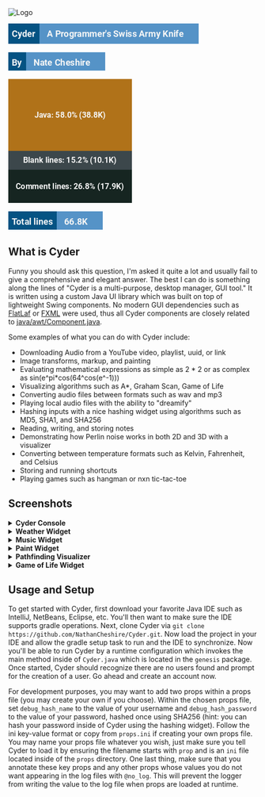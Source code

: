 <img src="https://user-images.githubusercontent.com/60986919/171057466-8197f0c7-f908-4cb0-8978-deab86a79eac.png" alt="Logo" width="150">

![](./actions/tagline.png)

![](./actions/author.png)

![](./actions/stats.png)

![](./actions/total.png)

## What is Cyder

Funny you should ask this question, I'm asked it quite a lot and usually fail to give a comprehensive and elegant
answer. The best I can do is something along the lines of "Cyder is a multi-purpose, desktop manager, GUI tool." It is
written using a custom Java UI library which was built on top of lightweight Swing components. No modern GUI
dependencies such as [FlatLaf](https://github.com/JFormDesigner/FlatLaf) or [FXML](https://openjfx.io/) were used, thus 
all Cyder components are closely related to [java/awt/Component.java](https://developer.classpath.org/doc/java/awt/Component-source.html).

Some examples of what you can do with Cyder include:

* Downloading Audio from a YouTube video, playlist, uuid, or link
* Image transforms, markup, and painting
* Evaluating mathematical expressions as simple as 2 * 2 or as complex as sin(e^pi*cos(64^cos(e^-1)))
* Visualizing algorithms such as A*, Graham Scan, Game of Life
* Converting audio files between formats such as wav and mp3
* Playing local audio files with the ability to "dreamify"
* Hashing inputs with a nice hashing widget using algorithms such as MD5, SHA1, and SHA256
* Reading, writing, and storing notes
* Demonstrating how Perlin noise works in both 2D and 3D with a visualizer
* Converting between temperature formats such as Kelvin, Fahrenheit, and Celsius
* Storing and running shortcuts
* Playing games such as hangman or nxn tic-tac-toe

## Screenshots

<details>
<summary><b>Cyder Console</b></summary>
<br>
<img src="https://user-images.githubusercontent.com/60986919/183503177-ba4fdc2b-4f44-4111-86d5-dda3eec8458c.png" alt="Liminal Cyder" width="800">
</details>

<details>
<summary><b>Weather Widget</b></summary>
<br>
<img src="https://user-images.githubusercontent.com/60986919/170841041-cf1f7ddb-c40a-4d18-b1b6-cf8478bdee4c.png" alt="Weather" width="400">
</details>

<details>
<summary><b>Music Widget</b></summary>
<p>
<br>

https://user-images.githubusercontent.com/60986919/176815977-b50fb247-7ae8-4f6f-acc6-c4198502407c.mp4

</p>
</details>

<details>
<summary><b>Paint Widget</b></summary>
<br>
<img src="https://user-images.githubusercontent.com/60986919/158036314-055f87d4-b21c-4eec-a92c-d65561c75483.png" alt="Paint widget" width="600">
<img src="https://user-images.githubusercontent.com/60986919/158036316-0abe20d4-3414-40e9-8da5-5ec83430d54d.png" alt="Paint widget controls" width="600">
</details>

<details>
<summary><b>Pathfinding Visualizer</b></summary>
<p>
<br>

https://user-images.githubusercontent.com/60986919/160253262-8b10844a-6385-4328-ab84-961d05777526.mp4

</p>
</details>

<details>
<summary><b>Game of Life Widget</b></summary>
<p>
<br>

https://user-images.githubusercontent.com/60986919/161394292-cb7bf459-d405-4efc-8ea1-33a127036a69.mp4

</p>
</details>

## Usage and Setup

To get started with Cyder, first download your favorite Java IDE such as IntelliJ, NetBeans, Eclipse, etc. You'll then
want to make sure the IDE supports gradle operations. Next, clone Cyder via
`git clone https://github.com/NathanCheshire/Cyder.git`. Now load the project in your IDE and allow the gradle setup
task to run and the IDE to synchronize. Now you'll be able to run Cyder by a runtime configuration which invokes the
main method inside of `Cyder.java` which is located in the `genesis` package. Once started, Cyder should recognize there
are no users found and prompt for the creation of a user. Go ahead and create an account now.

For development purposes, you may want to add two props within a props file (you may create your own if you choose).
Within the chosen props file, set `debug_hash_name` to the value of your username and `debug_hash_password` to the value
of your password, hashed once using SHA256 (hint: you can hash your password inside of Cyder using the hashing widget).
Follow the ini key-value format or copy from `props.ini` if creating your own props file. You may name your props file
whatever you wish, just make sure you tell Cyder to load it by ensuring the filename starts with `prop` and is an `ini`
file located inside of the `props` directory. One last thing, make sure that you annotate these key props and any other
props whose values you do not want appearing in the log files with `@no_log`. This will prevent the logger from writing
the value to the log file when props are loaded at runtime.
